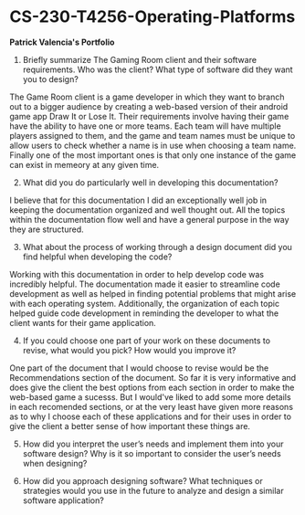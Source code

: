 # CS-230-T4256-Operating-Platforms
**Patrick Valencia's Portfolio**

1) Briefly summarize The Gaming Room client and their software requirements. Who was the client? What type of software did they want you to design?

The Game Room client is a game developer in which they want to branch out to a bigger audience by creating a web-based version of their android game app Draw It or Lose It. Their requirements involve having their game have the ability to have one or more teams. Each team will have multiple players assigned to them, and the game and team names must be unique to allow users to check whether a name is in use when choosing a team name. Finally one of the most important ones is that only one instance of the game can exist in memeory at any given time.


2) What did you do particularly well in developing this documentation?

I believe that for this documentation I did an exceptionally well job in keeping the documentation organized and well thought out. All the topics within the documentation flow well and have a general purpose in the way they are structured.

3) What about the process of working through a design document did you find helpful when developing the code?

Working with this documentation in order to help develop code was incredibly helpful. The documentation made it easier to streamline code development as well as helped in finding potential problems that might arise with each operating system. Additionally, the organization of each topic helped guide code development in reminding the developer to what the client wants for their game application.

4) If you could choose one part of your work on these documents to revise, what would you pick? How would you improve it? 

One part of the document that I would choose to revise would be the Recommendations section of the document. So far it is very informative and does give the client the best options from each section in order to make the web-based game a sucesss. But I would've liked to add some more details in each recomended sections, or at the very least have given more reasons as to why I choose each of these applications and for their uses in order to give the client a better sense of how important these things are.

5) How did you interpret the user’s needs and implement them into your software design? Why is it so important to consider the user’s needs when designing?



6) How did you approach designing software? What techniques or strategies would you use in the future to analyze and design a similar software application?


